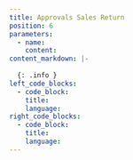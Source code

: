 ```yaml
---
title: Approvals Sales Return
position: 6
parameters:
  - name:
    content:
content_markdown: |-
  
  {: .info }
left_code_blocks:
  - code_block:
    title:
    language:
right_code_blocks:
  - code_block:
    title:
    language:
---
```


